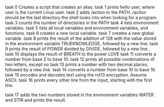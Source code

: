 task 0 Creates a script that creates an alias.
task 1 prints hello user, where user is the current Linux user.
task 2 adds /action to the PATH. /action should be the last directory the shell looks into when looking for a program.
task 3 counts the number of directories in the PATH
task 4 lists environment variables.
task 5 lists all local variables and environment variables, and functions.
task 6 creates a new local variable.
task 7 creates a new global variable.
task 8 prints the result of the addition of 128 with the value stored in the environment variable TRUEKNOWLEDGE, followed by a new line.
task 9 prints the result of POWER divided by DIVIDE, followed by a new line .
task 10 displays the result of BREATH to the power LOVE
task 11 converts a number from base 2 to base 10.
task 12 prints all possible combinations of two letters, except oo
task 13 prints a number with two decimal places, followed by a new line.
task 14 converts a number from base 10 to base 16.
task 15 encodes and decodes text using the rot13 encryption. Assume ASCII.
task 16 prints every other line from the input, starting with the first line.

task 17 adds the two numbers stored in the environment variables WATER and STIR and prints the result.




